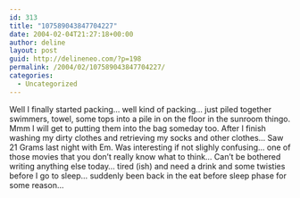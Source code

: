 ```yaml
---
id: 313
title: "107589043847704227"
date: 2004-02-04T21:27:18+00:00
author: deline
layout: post
guid: http://delineneo.com/?p=198
permalink: /2004/02/107589043847704227/
categories:
  - Uncategorized
---
```

Well I finally started packing&#8230; well kind of packing&#8230; just piled together swimmers, towel, some tops into a pile in on the floor in the sunroom thingo. Mmm I will get to putting them into the bag someday too. After I finish washing my dirty clothes and retrieving my socks and other clothes&#8230; Saw 21 Grams last night with Em. Was interesting if not slighly confusing&#8230; one of those movies that you don&#8217;t really know what to think&#8230; Can&#8217;t be bothered writing anything else today&#8230; tired (ish) and need a drink and some twisties before I go to sleep&#8230; suddenly been back in the eat before sleep phase for some reason&#8230;